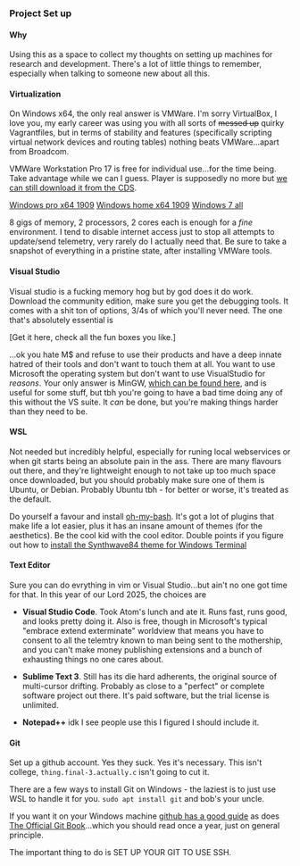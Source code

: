 ### Project Set up

#### Why 

Using this as a space to collect my thoughts on setting up machines for research and development. There's a lot of little things to remember, especially when talking to someone new about all this. 

#### Virtualization

On Windows x64, the only real answer is VMWare. I'm sorry VirtualBox, I love you, my early career was using you with all sorts of ~~messed up~~ quirky Vagrantfiles, but in terms of stability and features (specifically scripting virtual network devices and routing tables) nothing beats VMWare...apart from Broadcom. 

VMWare Workstation Pro 17 is free for individual use...for the time being. Take advantage while we can I guess. Player is supposedly no more but [we can still download it from the CDS](https://softwareupdate.vmware.com/cds/vmw-desktop/ws/17.6.2/24409262/windows/core/). 

[Windows pro x64 1909](https://archive.org/details/windows-10-1909-home-pro-english-x-64)
[Windows home x64 1909](https://archive.org/details/win-10-1909-english-x-64)
[Windows 7 all](https://archive.org/details/Windows7-iso)

8 gigs of memory, 2 processors, 2 cores each is enough for a _fine_ environment. I tend to disable internet access just to stop all attempts to update/send telemetry, very rarely do I actually need that. Be sure to take a snapshot of everything in a pristine state, after installing VMWare tools. 

#### Visual Studio

Visual studio is a fucking memory hog but by god does it do work. Download the community edition, make sure you get the debugging tools. It comes with a shit ton of options, 3/4s of which you'll never need. The one that's absolutely essential is 

[Get it here, check all the fun boxes you like.]

...ok you hate M$ and refuse to use their products and have a deep innate hatred of their tools and don't want to touch them at all. You want to use Microsoft the operating system but don't want to use VisualStudio for _reasons_. Your only answer is MinGW, [which can be found here](https://www.mingw-w64.org/), and is useful for some stuff, but tbh you're going to have a bad time doing any of this without the VS suite. It _can_ be done, but you're making things harder than they need to be. 

#### WSL 

Not needed but incredibly helpful, especially for runing local webservices or when git starts being an absolute pain in the ass. There are many flavours out there, and they're lightweight enough to not take up too much space once downloaded, but you should probably make sure one of them is Ubuntu, or Debian. Probably Ubuntu tbh - for better or worse, it's treated as the default. 

Do yourself a favour and install [oh-my-bash](https://github.com/ohmybash/oh-my-bash). It's got a lot of plugins that make life a lot easier, plus it has an insane amount of themes (for the aesthetics). Be the cool kid with the cool editor. Double points if you figure out how to [install the Synthwave84 theme for Windows Terminal](https://gist.github.com/tiffany352/28412a55045b2db5d9f35fdcedf117e4)

#### Text Editor

Sure you can do evrything in vim or Visual Studio...but ain't no one got time for that. In this year of our Lord 2025, the choices are

* __Visual Studio Code__. Took Atom's lunch and ate it. Runs fast, runs good, and looks pretty doing it. Also is free, though in Microsoft's typical "embrace extend exterminate" worldview that means you have to consent to all the telemtry known to man being sent to the mothership, and you can't make money publishing extensions and a bunch of exhausting things no one cares about. 

* __Sublime Text 3__. Still has its die hard adherents, the original source of multi-cursor drifting. Probably as close to a "perfect" or complete software project out there. It's paid software, but the trial license is unlimited. 

* __Notepad++__ idk I see people use this I figured I should include it. 

#### Git

Set up a github account. Yes they suck. Yes it's necessary. This isn't college, `thing.final-3.actually.c` isn't going to cut it. 

There are a few ways to install Git on Windows - the laziest is to just use WSL to handle it for you. `sudo apt install git` and bob's your uncle. 

If you want it on your Windows machine [github has a good guide](https://github.com/git-guides/install-git) as does [The Official Git Book](https://git-scm.com/book/en/v2/Getting-Started-Installing-Git)...which you should read once a year, just on general principle. 

The important thing to do is SET UP YOUR GIT TO USE SSH. 
